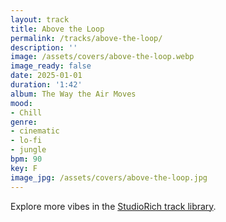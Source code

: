 ```yaml
---
layout: track
title: Above the Loop
permalink: /tracks/above-the-loop/
description: ''
image: /assets/covers/above-the-loop.webp
image_ready: false
date: 2025-01-01
duration: '1:42'
album: The Way the Air Moves
mood:
- Chill
genre:
- cinematic
- lo-fi
- jungle
bpm: 90
key: F
image_jpg: /assets/covers/above-the-loop.jpg
---
```


Explore more vibes in the [StudioRich track library](/tracks/).
